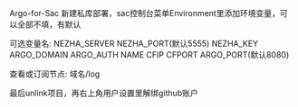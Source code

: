 Argo-for-Sac
新建私库部署，sac控制台菜单Environment里添加环境变量，可以全部不填，有默认

可选变量名: NEZHA_SERVER NEZHA_PORT(默认5555) NEZHA_KEY ARGO_DOMAIN ARGO_AUTH NAME CFIP CFPORT ARGO_PORT(默认8080)

查看或订阅节点: 域名/log

最后unlink项目，再右上角用户设置里解绑github账户
